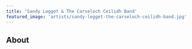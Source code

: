 ```yaml
---
title: 'Sandy Legget & The Carseloch Ceilidh Band'
featured_image: 'artists/sandy-legget-the-carseloch-ceilidh-band.jpg'
---
```


## About


